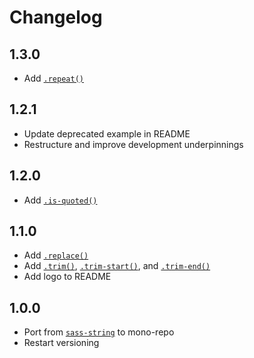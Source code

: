 # Changelog

<!-- The order of list items should be: Critical/Fixes, New, Update, Remove, Underpinnings -->
<!-- ## UNRELEASED -->

## 1.3.0

* Add [`.repeat()`](https://sass-fairy.com/api/string/repeat)

## 1.2.1

* Update deprecated example in README
* Restructure and improve development underpinnings

## 1.2.0

* Add [`.is-quoted()`](https://sass-fairy.com/api/string/is-quoted)

## 1.1.0

* Add [`.replace()`](https://sass-fairy.com/api/string/replace)
* Add [`.trim()`](https://sass-fairy.com/api/string/trim), [`.trim-start()`](https://sass-fairy.com/api/string/trim-start), and [`.trim-end()`](https://sass-fairy.com/api/string/trim-end)
* Add logo to README

## 1.0.0

* Port from [`sass-string`](https://www.npmjs.com/package/sass-string) to mono-repo
* Restart versioning
